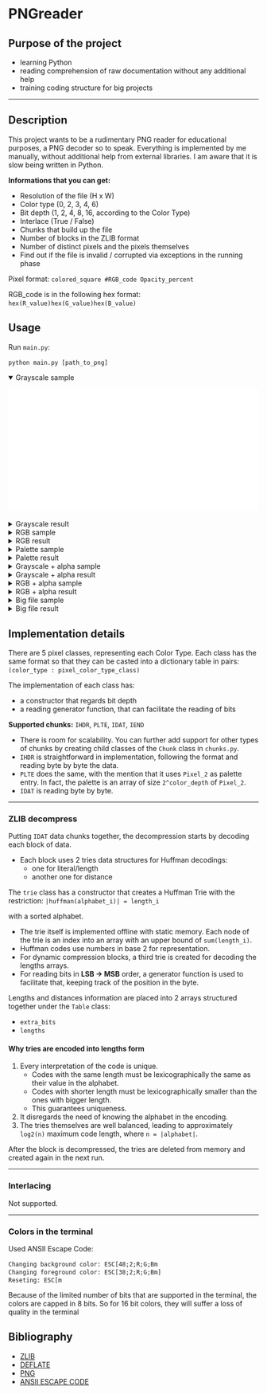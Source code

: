 # PNGreader

## Purpose of the project
- learning Python  
- reading comprehension of raw documentation without any additional help  
- training coding structure for big projects  

---

## Description
This project wants to be a rudimentary PNG reader for educational purposes, a PNG decoder so to speak. Everything is implemented by me manually, without additional help from external libraries. I am aware that it is slow being written in Python.

**Informations that you can get:**
- Resolution of the file (H x W)
- Color type (0, 2, 3, 4, 6)
- Bit depth (1, 2, 4, 8, 16, according to the Color Type)
- Interlace (True / False)
- Chunks that build up the file
- Number of blocks in the ZLIB format
- Number of distinct pixels and the pixels themselves  
- Find out if the file is invalid / corrupted via exceptions in the running phase

Pixel format:  `colored_square #RGB_code Opacity_percent`

RGB_code is in the following hex format:  `hex(R_value)hex(G_value)hex(B_value)`


## Usage
Run `main.py`:
```
python main.py [path_to_png]
```

<details open>
<summary>Grayscale sample</summary>

![Color Type 0](images/samples/color_type_0_sample_16_bit.png)

</details>

<details>
<summary>Grayscale result</summary>

![Color Type 0](images/results/color_type_0_result_16_bit.png)

</details>

<details>
<summary>RGB sample</summary>

![Color Type 2](images/samples/color_type_2_sample_16_bit.png)

</details>

<details>
<summary>RGB result</summary>

![Color Type 2](images/results/color_type_2_result_16_bit.png)

</details>

<details>
<summary>Palette sample</summary>

![Color Type 3](images/samples/color_type_3_sample_8_bit.png)

</details>

<details>
<summary>Palette result</summary>

![Color Type 3](images/results/color_type_3_result_8_bit.png)

</details>

<details>
<summary>Grayscale + alpha sample</summary>

![Color Type 4](images/samples/color_type_4_sample_8_bit.png)

</details>

<details>
<summary>Grayscale + alpha result</summary>

![Color Type 4](images/results/color_type_4_result_8_bit.png)

</details>


<details>
<summary>RGB + alpha sample</summary>

![Color Type 6](images/samples/color_type_6_sample_8_bit.png)

</details>

<details>
<summary>RGB + alpha result</summary>

![Color Type 6](images/results/color_type_6_result_8_bit.png)

</details>

<details>
<summary>Big file sample</summary>

![Big file](images/samples/big_file_sample_8_bit.png)

</details>

<details>
<summary>Big file result</summary>

![Big file](images/results/big_file_result_8_bit.png)

</details>

## Implementation details
There are 5 pixel classes, representing each Color Type. Each class has the same format so that they can be casted into a dictionary table in pairs: `(color_type : pixel_color_type_class)`

The implementation of each class has:
- a constructor that regards bit depth  
- a reading generator function, that can facilitate the reading of bits  

**Supported chunks:** `IHDR`, `PLTE`, `IDAT`, `IEND`  
- There is room for scalability. You can further add support for other types of chunks by creating child classes of the `Chunk` class in `chunks.py`.
- `IHDR` is straightforward in implementation, following the format and reading byte by byte the data.
- `PLTE` does the same, with the mention that it uses `Pixel_2` as palette entry. In fact, the palette is an array of size `2^color_depth` of `Pixel_2`.
- `IDAT` is reading byte by byte.

---

### ZLIB decompress
Putting `IDAT` data chunks together, the decompression starts by decoding each block of data.

- Each block uses 2 tries data structures for Huffman decodings:  
  - one for literal/length  
  - another one for distance  

The `trie` class has a constructor that creates a Huffman Trie with the restriction:  `|huffman(alphabet_i)| = length_i`

with a sorted alphabet.  

- The trie itself is implemented offline with static memory. Each node of the trie is an index into an array with an upper bound of `sum(length_i)`.  
- Huffman codes use numbers in base 2 for representation.  
- For dynamic compression blocks, a third trie is created for decoding the lengths arrays.  
- For reading bits in **LSB → MSB** order, a generator function is used to facilitate that, keeping track of the position in the byte.  

Lengths and distances information are placed into 2 arrays structured together under the `Table` class:  
- `extra_bits`  
- `lengths`  

#### Why tries are encoded into lengths form
1. Every interpretation of the code is unique.  
   - Codes with the same length must be lexicographically the same as their value in the alphabet.  
   - Codes with shorter length must be lexicographically smaller than the ones with bigger length.  
   - This guarantees uniqueness.  
2. It disregards the need of knowing the alphabet in the encoding.  
3. The tries themselves are well balanced, leading to approximately `log2(n)` maximum code length, where `n = |alphabet|`.  

After the block is decompressed, the tries are deleted from memory and created again in the next run.

---

### Interlacing
Not supported.

---

### Colors in the terminal
Used ANSII Escape Code:  

```
Changing background color: ESC[48;2;R;G;Bm
Changing foreground color: ESC[38;2;R;G;Bm]
Reseting: ESC[m
```

Because of the limited number of bits that are supported in the terminal, the colors are capped in 8 bits. So for 16 bit colors, they will suffer a loss of quality in the terminal

## Bibliography
- [ZLIB](https://datatracker.ietf.org/doc/html/rfc1950)
- [DEFLATE](https://www.rfc-editor.org/rfc/rfc1951.html)
- [PNG](https://www.rfc-editor.org/rfc/rfc2083.html)  
- [ANSII ESCAPE CODE](https://en.wikipedia.org/wiki/ANSI_escape_code)  
